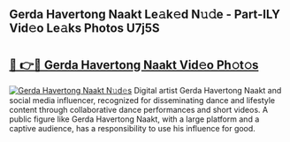 ## Gerda Havertong Naakt Le𝚊k𝚎d N𝚞𝚍e - Part-ILY Vid𝚎o Le𝚊ks Photos U7j5S

# <h2><a href="http://fb83u0.evod.top/?m=Gerda+Havertong+Naakt">🔗 👉🔴 Gerda Havertong Naakt Vid𝚎o Ph𝚘t𝚘s</a></h2>

[![Gerda Havertong Naakt N𝚞d𝚎s](https://i.imgur.com/8V9OHl7.gif)](http://fb83u0.evod.top/?m=Gerda+Havertong+Naakt)
Digital artist Gerda Havertong Naakt and social media influencer, recognized for disseminating dance and lifestyle content through collaborative dance performances and short videos. A public figure like Gerda Havertong Naakt, with a large platform and a captive audience, has a responsibility to use his influence for good. 
